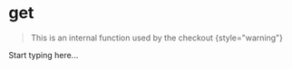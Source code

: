 # get

<include from="Snippets-CheckoutAPI.md" element-id="snippet-header" />

> This is an internal function used by the checkout
{style="warning"}

Start typing here...